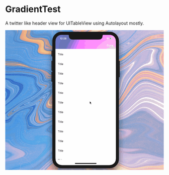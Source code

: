 # GradientTest
A twitter like header view for UITableView using Autolayout mostly.

![alt text](./Demo/Test.gif "Logo Title Text 1")

